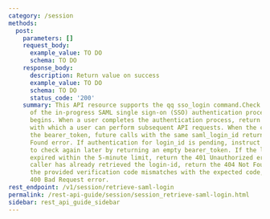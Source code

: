 ```yaml
---
category: /session
methods:
  post:
    parameters: []
    request_body:
      example_value: TO DO
      schema: TO DO
    response_body:
      description: Return value on success
      example_value: TO DO
      schema: TO DO
      status_code: '200'
    summary: This API resource supports the qq sso_login command.Check the status
      of the in-progress SAML single sign-on (SSO) authentication process that start-saml-login
      begins. When a user completes the authentication process, return the bearer_token
      with which a user can perform subsequent API requests. When the caller retrieves
      the bearer_token, future calls with the same saml_login_id return the 404 Not
      Found error. If authentication for login_id is pending, instruct the caller
      to check again later by returning an empty bearer_token. If the login_id has
      expired within the 5-minute limit, return the 401 Unauthorized error. If the
      caller has already retrieved the login-id, return the 404 Not Found error.If
      the provided verification code mismatches with the expected code, return the
      400 Bad Request error.
rest_endpoint: /v1/session/retrieve-saml-login
permalink: /rest-api-guide/session/session_retrieve-saml-login.html
sidebar: rest_api_guide_sidebar
---
```

